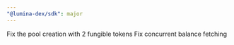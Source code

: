 ```yaml
---
"@lumina-dex/sdk": major
---
```


Fix the pool creation with 2 fungible tokens
Fix concurrent balance fetching
